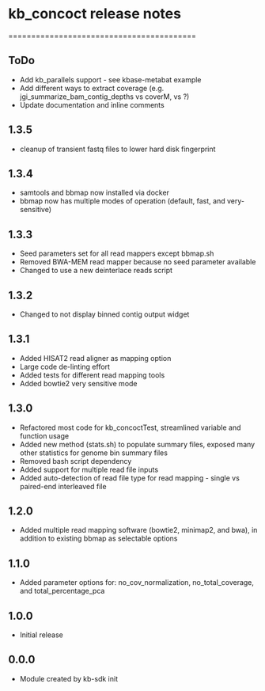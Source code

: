 # kb_concoct release notes
=========================================

ToDo
-----
* Add kb_parallels support - see kbase-metabat example
* Add different ways to extract coverage (e.g. jgi_summarize_bam_contig_depths vs coverM, vs ?)
* Update documentation and inline comments


1.3.5
-----
* cleanup of transient fastq files to lower hard disk fingerprint

1.3.4
-----
* samtools and bbmap now installed via docker
* bbmap now has multiple modes of operation (default, fast, and very-sensitive)

1.3.3
-----
* Seed parameters set for all read mappers except bbmap.sh
* Removed BWA-MEM read mapper because no seed parameter available
* Changed to use a new deinterlace reads script

1.3.2
-----
* Changed to not display binned contig output widget

1.3.1
-----
* Added HISAT2 read aligner as mapping option
* Large code de-linting effort
* Added tests for different read mapping tools
* Added bowtie2 very sensitive mode

1.3.0
-----
* Refactored most code for kb_concoctTest, streamlined variable and function usage
* Added new method (stats.sh) to populate summary files, exposed many other statistics for genome bin summary files
* Removed bash script dependency
* Added support for multiple read file inputs
* Added auto-detection of read file type for read mapping - single vs paired-end interleaved file

1.2.0
-----
* Added multiple read mapping software (bowtie2, minimap2, and bwa), in addition to existing bbmap as selectable options

1.1.0
-----
* Added parameter options for: no_cov_normalization, no_total_coverage, and total_percentage_pca

1.0.0
-----
* Initial release

0.0.0
-----
* Module created by kb-sdk init
